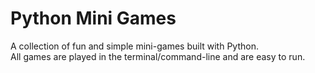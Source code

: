 # Python Mini Games 

A collection of fun and simple mini-games built with Python.  
All games are played in the terminal/command-line and are easy to run.

